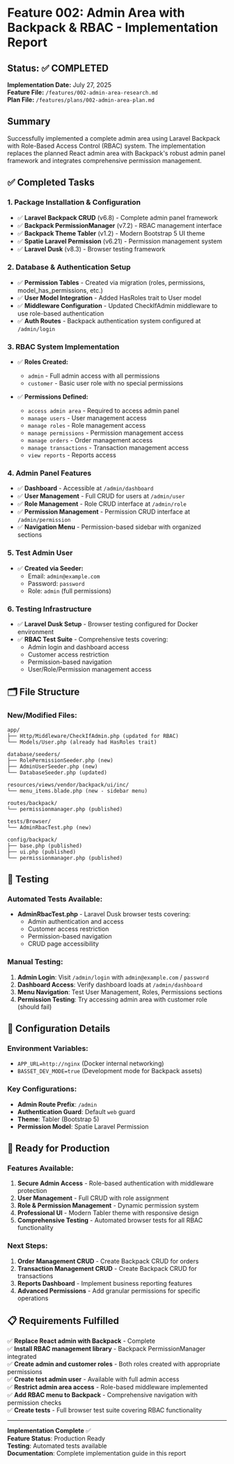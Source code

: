 # Feature 002: Admin Area with Backpack & RBAC - Implementation Report

## Status: ✅ COMPLETED

**Implementation Date:** July 27, 2025  
**Feature File:** `/features/002-admin-area-research.md`  
**Plan File:** `/features/plans/002-admin-area-plan.md`

## Summary

Successfully implemented a complete admin area using Laravel Backpack with Role-Based Access Control (RBAC) system. The implementation replaces the planned React admin area with Backpack's robust admin panel framework and integrates comprehensive permission management.

## ✅ Completed Tasks

### 1. Package Installation & Configuration
- ✅ **Laravel Backpack CRUD** (v6.8) - Complete admin panel framework
- ✅ **Backpack PermissionManager** (v7.2) - RBAC management interface
- ✅ **Backpack Theme Tabler** (v1.2) - Modern Bootstrap 5 UI theme
- ✅ **Spatie Laravel Permission** (v6.21) - Permission management system
- ✅ **Laravel Dusk** (v8.3) - Browser testing framework

### 2. Database & Authentication Setup
- ✅ **Permission Tables** - Created via migration (roles, permissions, model_has_permissions, etc.)
- ✅ **User Model Integration** - Added HasRoles trait to User model
- ✅ **Middleware Configuration** - Updated CheckIfAdmin middleware to use role-based authentication
- ✅ **Auth Routes** - Backpack authentication system configured at `/admin/login`

### 3. RBAC System Implementation
- ✅ **Roles Created:**
  - `admin` - Full admin access with all permissions
  - `customer` - Basic user role with no special permissions

- ✅ **Permissions Defined:**
  - `access admin area` - Required to access admin panel
  - `manage users` - User management access
  - `manage roles` - Role management access  
  - `manage permissions` - Permission management access
  - `manage orders` - Order management access
  - `manage transactions` - Transaction management access
  - `view reports` - Reports access

### 4. Admin Panel Features
- ✅ **Dashboard** - Accessible at `/admin/dashboard`
- ✅ **User Management** - Full CRUD for users at `/admin/user`
- ✅ **Role Management** - Role CRUD interface at `/admin/role`
- ✅ **Permission Management** - Permission CRUD interface at `/admin/permission`
- ✅ **Navigation Menu** - Permission-based sidebar with organized sections

### 5. Test Admin User
- ✅ **Created via Seeder:**
  - Email: `admin@example.com`
  - Password: `password`
  - Role: `admin` (full permissions)

### 6. Testing Infrastructure
- ✅ **Laravel Dusk Setup** - Browser testing configured for Docker environment
- ✅ **RBAC Test Suite** - Comprehensive tests covering:
  - Admin login and dashboard access
  - Customer access restriction
  - Permission-based navigation
  - User/Role/Permission management access

## 🗂️ File Structure

### New/Modified Files:
```
app/
├── Http/Middleware/CheckIfAdmin.php (updated for RBAC)
└── Models/User.php (already had HasRoles trait)

database/seeders/
├── RolePermissionSeeder.php (new)
├── AdminUserSeeder.php (new)
└── DatabaseSeeder.php (updated)

resources/views/vendor/backpack/ui/inc/
└── menu_items.blade.php (new - sidebar menu)

routes/backpack/
└── permissionmanager.php (published)

tests/Browser/
└── AdminRbacTest.php (new)

config/backpack/
├── base.php (published)
├── ui.php (published)
└── permissionmanager.php (published)
```

## 🧪 Testing

### Automated Tests Available:
- **AdminRbacTest.php** - Laravel Dusk browser tests covering:
  - Admin authentication and access
  - Customer access restriction  
  - Permission-based navigation
  - CRUD page accessibility

### Manual Testing:
1. **Admin Login**: Visit `/admin/login` with `admin@example.com` / `password`
2. **Dashboard Access**: Verify dashboard loads at `/admin/dashboard`
3. **Menu Navigation**: Test User Management, Roles, Permissions sections
4. **Permission Testing**: Try accessing admin area with customer role (should fail)

## 🔧 Configuration Details

### Environment Variables:
- `APP_URL=http://nginx` (Docker internal networking)
- `BASSET_DEV_MODE=true` (Development mode for Backpack assets)

### Key Configurations:
- **Admin Route Prefix**: `/admin`
- **Authentication Guard**: Default `web` guard
- **Theme**: Tabler (Bootstrap 5)
- **Permission Model**: Spatie Laravel Permission

## 🚀 Ready for Production

### Features Available:
1. **Secure Admin Access** - Role-based authentication with middleware protection
2. **User Management** - Full CRUD with role assignment
3. **Role & Permission Management** - Dynamic permission system
4. **Professional UI** - Modern Tabler theme with responsive design
5. **Comprehensive Testing** - Automated browser tests for all RBAC functionality

### Next Steps:
1. **Order Management CRUD** - Create Backpack CRUD for orders
2. **Transaction Management CRUD** - Create Backpack CRUD for transactions  
3. **Reports Dashboard** - Implement business reporting features
4. **Advanced Permissions** - Add granular permissions for specific operations

## 📋 Requirements Fulfilled

✅ **Replace React admin with Backpack** - Complete  
✅ **Install RBAC management library** - Backpack PermissionManager integrated  
✅ **Create admin and customer roles** - Both roles created with appropriate permissions  
✅ **Create test admin user** - Available with full admin access  
✅ **Restrict admin area access** - Role-based middleware implemented  
✅ **Add RBAC menu to Backpack** - Comprehensive navigation with permission checks  
✅ **Create tests** - Full browser test suite covering RBAC functionality

---

**Implementation Complete** ✅  
**Feature Status**: Production Ready  
**Testing**: Automated tests available  
**Documentation**: Complete implementation guide in this report